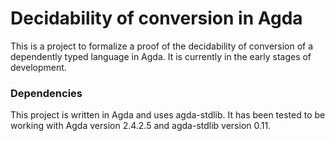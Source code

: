 # Decidability of conversion in Agda #

This is a project to formalize a proof of the decidability of conversion of a dependently typed language in Agda. It is currently in the early stages of development.

### Dependencies ###

This project is written in Agda and uses agda-stdlib. It has been tested to be working with Agda version 2.4.2.5 and agda-stdlib version 0.11.